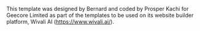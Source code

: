 This template was designed by Bernard and coded by Prosper Kachi for Geecore Limited as part of the templates to be used on its website builder platform, Wivali AI (https://www.wivali.ai/).
